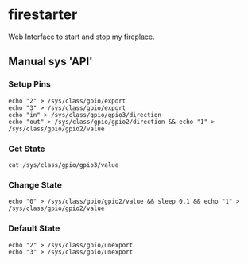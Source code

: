 # firestarter
Web Interface to start and stop my fireplace.

## Manual sys 'API'

### Setup Pins
```shell
echo "2" > /sys/class/gpio/export
echo "3" > /sys/class/gpio/export
echo "in" > /sys/class/gpio/gpio3/direction
echo "out" > /sys/class/gpio/gpio2/direction && echo "1" > /sys/class/gpio/gpio2/value
```

### Get State
```
cat /sys/class/gpio/gpio3/value
```

### Change State
```shell
echo "0" > /sys/class/gpio/gpio2/value && sleep 0.1 && echo "1" > /sys/class/gpio/gpio2/value
```

### Default State
```shell
echo "2" > /sys/class/gpio/unexport
echo "3" > /sys/class/gpio/unexport
```
